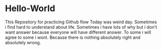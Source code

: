 # Hello-World
This Repository for practicing Github flow
Today was weird day. Sometimes i find hard to understand about life. Sometimes i have lots of why but i don't want answer because everyone will have different answer. To some i will agree to some i wont. Because there is nothing absolutely right and absolutely wrong.
